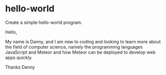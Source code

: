 # hello-world
Create a simple hello-world program. 

Hello,

My name is Danny, and I am new to coding and looking to learn more about the field of computer science, namely the programming languages JavaScript and Meteor and how Meteor can be deployed to develop web apps quickly. 

Thanks
Danny
